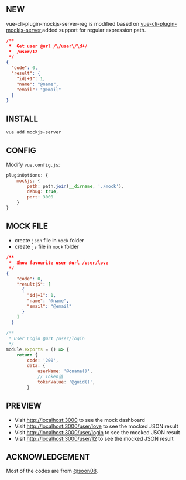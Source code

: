 ## NEW

vue-cli-plugin-mockjs-server-reg is modified based on [vue-cli-plugin-mockjs-server](https://www.npmjs.com/package/vue-cli-plugin-mockjs-server),added support for regular expression path.

```json
/**
 *  Get user @url /\/user\/\d+/
 *  /user/12
 */
{
  "code": 0,
  "result": {
    "id|+1": 1,
    "name": "@name",
    "email": "@email"
  }
}
```

## INSTALL

```bash
vue add mockjs-server
```

## CONFIG

Modify `vue.config.js`:

```javascript
pluginOptions: {
    mockjs: {
        path: path.join(__dirname, './mock'),
        debug: true,
        port: 3000
    }
}
```

## MOCK FILE

- create `json` file in `mock` folder 
- create `js` file in `mock` folder

```json
/**
 *  Show favourite user @url /user/love
 */
{
    "code": 0,
    "result|5": [
      {
        "id|+1": 1,
        "name": "@name",
        "email": "@email"
      }
    ]
  }
```

```js
/**
 * User Login @url /user/login
 */
module.exports = () => {
    return {
        code: '200',
        data: {
            userName: '@cname()',
            // Token值
            tokenValue: '@guid()',
        }
```

## PREVIEW
- Visit [http://localhost:3000](http://localhost:3000) to see the mock dashboard
- Visit [http://localhost:3000/user/love](http://localhost:3000/user/love)  to see the mocked JSON result
- Visit [http://localhost:3000/user/login](http://localhost:3000/user/login) to see the mocked JSON result
- Visit [http://localhost:3000/user/12](http://localhost:3000/user/12) to see the mocked JSON result


## ACKNOWLEDGEMENT

Most of the codes are from [@soon08](https://github.com/soon08/mockjs-webpack-plugin).